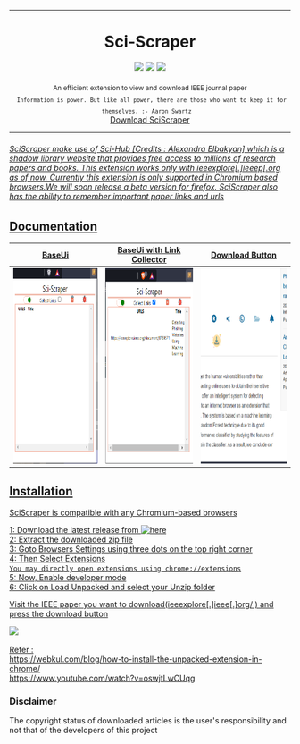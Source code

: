 
***
<h1 align="center">
Sci-Scraper
</h1>
<p align="center">
<img src="https://img.shields.io/badge/status-active-green.svg">
<img src="https://img.shields.io/github/issues/tibinsunny/SciScraper.svg">
<img src="https://img.shields.io/github/manifest-json/v/tibinsunny/SciScraper.svg">
</p>
<p align="center">
<sub>
An efficient extension to view and download IEEE journal paper <br>
 <code> Information is power. But like all power, there are those who want to keep it for themselves. :- Aaron Swartz  </code>
</sub> 
 <a href="https://github.com/Tibinsunny/SciScraper/releases" /> <br>Download SciScraper 
</p>  
        
***
      
<p>
 <h6>
SciScraper make use of Sci-Hub [Credits : Alexandra Elbakyan] which is a shadow library website that provides free access to millions of research papers and books. This extension works only with ieeexplore[.]ieeep[.org as of now. Currently this extension is only supported in Chromium based browsers.We will soon release a beta version for firefox.
SciScraper also has the ability to remember important paper links and urls
</p>
   

## Documentation

 BaseUi  | BaseUi with Link Collector|Download Button
:----------:|:------------------:|:------------------:
<img src="https://github.com/bestreddit/bestreddit-asset/blob/main/sciscraper1.PNG" widht="350px" height="350px"/> | <img src="https://github.com/bestreddit/bestreddit-asset/blob/main/sciscraper2.PNG" widht="350px" height="350px"/>|<img src="https://github.com/bestreddit/bestreddit-asset/blob/main/downloadbtn.PNG" widht="350px" height="350px"/>
## Installation
SciScraper is compatible with any Chromium-based browsers

1: Download the latest release from ![here](https://github.com/Tibinsunny/SciScraper/releases/)   
2: Extract the downloaded zip file   
3: Goto Browsers Settings using three dots on the top right corner   
4: Then Select Extensions   
```You may directly open extensions using chrome://extensions```   
5: Now, Enable developer mode     
6: Click on Load Unpacked and select your Unzip folder

Visit the IEEE paper you want to download(ieeexplore[.]ieee[.]org/ ) and press the download button   

<img src="https://github.com/bestreddit/bestreddit-asset/blob/main/Capture_new.png">
          
Refer :        
<a href="https://webkul.com/blog/how-to-install-the-unpacked-extension-in-chrome/" />https://webkul.com/blog/how-to-install-the-unpacked-extension-in-chrome/ <br> 
<a href="https://www.youtube.com/watch?v=oswjtLwCUqg" /> https://www.youtube.com/watch?v=oswjtLwCUqg

### Disclaimer
The copyright status of downloaded articles is the user's responsibility and not that of the developers of this project 
